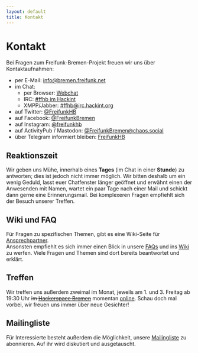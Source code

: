 ```yaml
---
layout: default
title: Kontakt
---
```

Kontakt
=======

Bei Fragen zum Freifunk-Bremen-Projekt freuen wir uns über Kontaktaufnahmen:

* per E-Mail: [info@bremen.freifunk.net](mailto:info@bremen.freifunk.net)
* im Chat:
  * per Browser: <a href="https://webirc.hackint.org/#ircs://irc.hackint.org/#ffhb?nick=Gast_?" target="_blank">Webchat</a>
  * IRC: [#ffhb im Hackint](irc://irc.hackint.org/ffhb)
  * XMPP/Jabber: [#ffhb@irc.hackint.org](xmpp:#ffhb@irc.hackint.org)
* auf Twitter: <a href="https://twitter.com/FreifunkHB" target="_blank">@FreifunkHB</a>
* auf Facebook: <a href="https://www.facebook.com/FreifunkBremen" target="_blank">@FreifunkBremen</a>
* auf Instagram: <a href="https://www.instagram.com/freifunkhb" target="_blank">@freifunkhb</a>
* auf ActivityPub / Mastodon: <a href="https://chaos.social/@FreifunkBremen" target="_blank">@FreifunkBremen@chaos.social</a>
* über Telegram informiert bleiben: <a href="https://t.me/FreifunkHB" target="_blank">FreifunkHB</a>

## Reaktionszeit
Wir geben uns Mühe, innerhalb eines **Tages** (im Chat in einer **Stunde**) zu antworten; dies ist jedoch nicht immer möglich. Wir bitten deshalb um ein wenig Geduld, lasst euer Chatfenster länger geöffnet und erwähnt einen der Anwesenden mit Namen, wartet ein paar Tage nach einer Mail und schickt dann gerne eine Erinnerungsmail. 
Bei komplexeren Fragen empfiehlt sich der Besuch unserer Treffen.

## Wiki und FAQ
Für Fragen zu spezifischen Themen, gibt es eine  Wiki-Seite für [Ansprechpartner](http://wiki.bremen.freifunk.net/Infrastruktur/Ansprechpartner).  
Ansonsten empfiehlt es sich immer einen Blick in unsere [FAQs](faq.html) und ins [Wiki](http://wiki.bremen.freifunk.net/) zu werfen. Viele Fragen und Themen sind dort bereits beantwortet und erklärt.

## Treffen
Wir treffen uns außerdem zweimal im Monat, jeweils am 1. und 3. Freitag ab 19:30 Uhr ~~im [Hackerspace Bremen](https://www.hackerspace-bremen.de/anfahrt/)~~ momentan [online](/to/videokonf). Schau doch mal vorbei, wir
freuen uns immer über neue Gesichter!

## Mailingliste
Für Interessierte besteht außerdem die Möglichkeit, unsere [Mailingliste](https://lists.bremen.freifunk.net/mailman/listinfo/ff-bremen/) zu abonnieren. Auf ihr wird diskutiert und ausgetauscht.
